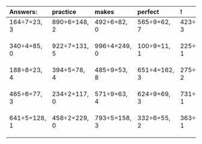 | Answers: | practice | makes | perfect | ! |
| :--- | :--- | :--- | :--- | :--- |
| 164÷7=23, 3 | 890÷6=148, 2 | 492÷6=82, 0 | 565÷9=62, 7 | 423÷6=70, 3 | 
|   |   |   |   |   | 
|   |   |   |   |   | 
|   |   |   |   |   | 
| 340÷4=85, 0 | 922÷7=131, 5 | 996÷4=249, 0 | 100÷9=11, 1 | 225÷4=56, 1 | 
|   |   |   |   |   | 
|   |   |   |   |   | 
|   |   |   |   |   | 
| 188÷8=23, 4 | 394÷5=78, 4 | 485÷9=53, 8 | 651÷4=162, 3 | 275÷3=91, 2 | 
|   |   |   |   |   | 
|   |   |   |   |   | 
|   |   |   |   |   | 
| 465÷6=77, 3 | 234÷2=117, 0 | 571÷9=63, 4 | 624÷9=69, 3 | 731÷2=365, 1 | 
|   |   |   |   |   | 
|   |   |   |   |   | 
|   |   |   |   |   | 
| 641÷5=128, 1 | 458÷2=229, 0 | 793÷5=158, 3 | 332÷6=55, 2 | 363÷2=181, 1 | 
|   |   |   |   |   | 
|   |   |   |   |   | 
|   |   |   |   |   | 
